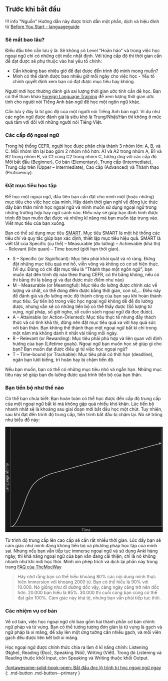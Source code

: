 ## Trước khi bắt đầu

!!! info "Nguồn"
    Hướng dẫn này được trích dẫn một phần, dịch và hiệu đính từ [Before You Start - languageguide](https://sajforbes.nz/languageguide/beforeyoustart/)

### Sẽ mất bao lâu?
Điều đầu tiên cần lưu ý là: Sẽ không có Level "Hoàn hảo" và trong việc học ngoại ngữ chỉ có những cột mốc nhất định. Với từng cấp độ thì thời gian cần để đạt được sẽ phụ thuộc vào hai yếu tố chính:

- Cần khoảng bao nhiêu giờ để đạt được đến trình độ mình mong muốn?
- Mình có thể dành được bao nhiêu giờ mỗi ngày cho việc học - Yếu tố chính quyết định xem bạn có đạt được mục tiêu hay không.

Người mới học thường đánh giá sai lượng thời gian ước tính cần để học. Bạn có thể tham khảo [Foreign Language Training](https://www.state.gov/foreign-language-training/) để xem lượng thời gian ước tính cho người nói Tiếng Anh bản ngữ để học một ngôn ngữ khác. 

Cần lưu ý đây là từ góc độ của một người nói Tiếng Anh bản ngữ. Ví dụ như các ngôn ngữ được đánh giá là siêu khó là Trung/Nhật/Hàn thì không ở mức quá tầm với đối với những người nói Tiếng Việt.  

### Các cấp độ ngoại ngữ
Trong hệ thống CEFR, người học được phân chia thành 3 nhóm lớn: A, B, và C. Mỗi nhóm lớn lại bao gồm 2 nhóm nhỏ hơn: A1 và A2 trong nhóm A, B1 và B2 trong nhóm B, và C1 cùng C2 trong nhóm C, tương ứng với các cấp độ Mới bắt đầu (Beginner), Cơ bản (Elementary), Trung cấp (Intermediate), Trung cấp trên (Upper – Intermediate), Cao cấp (Advanced) và Thành thạo (Proficiency).

### Đặt mục tiêu học tập
Để học một ngoại ngữ, đầu tiên bạn cần đặt cho mình một (hoặc những) mục tiêu cho việc học của mình. Hãy dành thời gian nghĩ về động lực thúc đẩy bản thân mình học ngoại ngữ và mình muốn sử dụng ngoại ngữ trong những trường hợp hay ngữ cảnh nào. Điều này sẽ giúp bạn định hình được trình độ bạn muốn đạt được và những kĩ năng mà bạn muốn tập trung vào. Viết mục tiêu của bạn xuống.

Bạn có thể sử dụng mục tiêu [SMART](https://blog.okrs.vn/nguyen-tac-smart/muc-tieu-smart.html). Mục tiêu SMART là một hệ thống các tiêu chí và quy tắc giúp bạn xác định, thiết lập mục tiêu hiệu quả. SMART là viết tắt của Specific (cụ thể) – Measurable (đo lường) – Achievable (khả thi) – Relevant (liên quan) – Time bound (giới hạn thời gian).

- S – Specific (or Significant): Mục tiêu phải khái quát và rõ ràng. Đừng đặt những mục tiêu quá mơ hồ, viễn vông và không có cơ sở hiện thực. (Ví dụ: Đừng có chỉ đặt mục tiêu là "Thành thạo một ngôn ngữ", bạn muốn đạt đến trình độ nào theo thang CEFR, có thi bằng không, nếu có thi bằng thì là bằng gì và đạt được mức điểm như nào)
- M – Measurable (or Meaningful): Mục tiêu đo lường được chính xác về lượng và chất, có thể đong đếm được bằng thời gian, con số,... Điều này để đánh giá và đo lường mức độ thành công của bạn sau khi hoàn thành mục tiêu. Sự tiến bộ trong việc học ngoại ngữ không dễ để đo lường được, nhưng vẫn sẽ có những tiến bộ có thể thấy được (Số lượng từ vựng, ngữ pháp, số giờ nghe, số cuốn sách ngoại ngữ đã đọc được).
- A – Attainable (or Action-Oriented): Mục tiêu thực tế nhưng đầy thách thức và có tính khả thi, đừng nên đặt mục tiêu quá xa vời hay quá sức với bản thân. Bạn không thể thành thạo một ngoại ngữ bất kì chỉ trong một năm mà không dành ít nhất vài tiếng mỗi ngày.
- R – Relevant (or Rewarding): Mục tiêu phải phù hợp và liên quan với định hướng của bạn (Lifetime goals). Ngoại ngữ bạn muốn học sẽ giúp gì cho bạn? Bạn muốn đạt được điều gì từ việc học ngoại ngữ?
- T – Time-bound (or Trackable): Mục tiêu phải có thời hạn (deadline), ngăn bạn lười biếng, trì hoãn hay bị chậm tiến độ.
 
Nếu bạn muốn, bạn có thể có những mục tiêu nhỏ và ngắn hạn. Những mục tiêu này sẽ giúp bạn đo lường được quá trình tiến bộ của bạn thân.

### Bạn tiến bộ như thế nào

Có thể bạn chưa biết: Bạn hoàn toàn có thể học được đến cấp độ trung cấp của một ngoại ngữ bất kì mà không gặp quá nhiều khó khăn. Lúc tiến bộ nhanh nhất sẽ là khoảng sau giai đoạn mới bắt đầu học một chút. Tuy nhiên, sau khi đạt đến trình độ trung cấp, tiến trình bắt đầu bị chậm lại. Nó sẽ trông như biểu đồ này:

![](img/language_guide/cai-thien-ngoai-ngu.png)

Từ trình độ trung cấp lên cao cấp sẽ cần rất nhiều thời gian. Lúc đấy bạn sẽ cảm giác như mình đang không tiến bộ và phương pháp học tập của mình sai. Nhưng nếu bạn vẫn tiếp tục immerse ngoại ngữ và sử dụng Anki hàng ngày, thì khả năng ngoại ngữ của bạn vẫn đang cải thiện, chỉ là nó không nhanh như khi mới học thôi. Mình xin phép trích và dịch lại phần này trong trang [FAQ của TheMoeWay](https://learnjapanese.moe/faq/#the-intermediate-blues)

> Hãy nhớ rằng bạn có thể hiểu khoảng 80% các nội dung mình thực hiện Immersion với khoảng 2000 từ. Bạn có thể hiểu là 90% với 10.000. Nó giống như đi dường dốc vậy, càng ngày càng trở nên dốc hơn. 20.000 bạn hiểu là 95%. 30.000 thì cuối cùng bạn cũng có thể đạt gần 100%. Cảm giác này khá tệ, nhưng bạn vẫn phải tiếp tục thôi.

### Các nhiệm vụ cơ bản
Về cơ bản, việc học ngoại ngữ chỉ bao gồm hai thành phần cơ bản chính: ngữ pháp và từ vựng. Bạn có thể tưởng tượng đơn giản là từ vựng là gạch và ngữ pháp là xi măng, để xây lên một ứng tường cần nhiều gạch, và mỗi viên gạch đều được liên kết bởi xi măng.

Học ngoại ngữ được chính thức chia ra làm 4 kĩ năng chính: Listening (Nghe), Reading (Đọc), Speaking (Nói), Writing (Viết). Trong đó Listening và Reading thuộc khối Input, còn Speaking và Writing thuộc khối Output.

[:fontawesome-solid-book-open: Bắt đầu đọc lộ trình tự học ngoại ngữ ngay ](guide.md){: .md-button .md-button--primary }  

